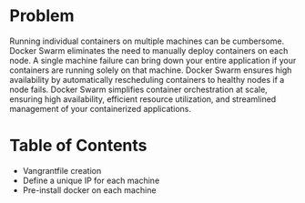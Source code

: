 
# Problem
Running individual containers on multiple machines can be cumbersome. Docker Swarm eliminates the need to manually deploy containers on each node. A single machine failure can bring down your entire application if your containers are running solely on that machine. Docker Swarm ensures high availability by automatically rescheduling containers to healthy nodes if a node fails. Docker Swarm simplifies container orchestration at scale, ensuring high availability, efficient resource utilization, and streamlined management of your containerized applications.

# Table of Contents
- Vangrantfile creation
- Define a unique IP for each machine
- Pre-install docker on each machine
  
